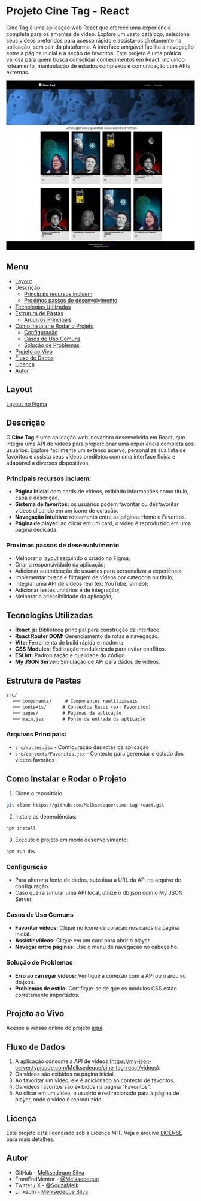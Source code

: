 # Projeto Cine Tag - React

Cine Tag é uma aplicação web React que oferece uma experiência completa para os amantes de vídeo. Explore um vasto catálogo, selecione seus vídeos preferidos para acesso rápido e assista-os diretamente na aplicação, sem sair da plataforma. A interface amigável facilita a navegação entre a página inicial e a seção de favoritos. Este projeto é uma prática valiosa para quem busca consolidar conhecimentos em React, incluindo roteamento, manipulação de estados complexos e comunicação com APIs externas.

![Tela Principal](./screenshot/tela-principal.png)

## Menu

- [Layout](#layout)
- [Descrição](#descrição)
  - [Principais recursos incluem](#principais-recursos-incluem)
  - [Proximos passos de desenvolvimento](#proximos-passos-de-desenvolvimento)
- [Tecnologias Utilizadas](#tecnologias-utilizadas)
- [Estrutura de Pastas](#estrutura-de-pastas)
  - [Arquivos Principais](#arquivos-principais)
- [Como Instalar e Rodar o Projeto](#como-instalar-e-rodar-o-projeto)
  - [Configuração](#configuração)
  - [Casos de Uso Comuns](#casos-de-uso-comuns)
  - [Solução de Problemas](#solução-de-problemas)
- [Projeto ao Vivo](#projeto-ao-vivo)
- [Fluxo de Dados](#fluxo-de-dados)
- [Licença](#licença)
- [Autor](#autor)

## Layout

[Layout no Figma](<https://www.figma.com/design/VU8mCwoKVV6vS7s1FYV05m/React%3A-Praticando-React-com-Js-%7C-Cinetag-(Community)?node-id=12-2&p=f&t=tRyaWwMTakj5MTSU-0>)

## Descrição

O **Cine Tag** é uma aplicação web inovadora desenvolvida em React, que integra uma API de vídeos para proporcionar uma experiência completa aos usuários. Explore facilmente um extenso acervo, personalize sua lista de favoritos e assista seus vídeos prediletos com uma interface fluida e adaptável a diversos dispositivos.

### Principais recursos incluem:

- **Página inicial** com cards de vídeos, exibindo informações como título, capa e descrição.
- **Sistema de favoritos:** os usuários podem favoritar ou desfavoritar vídeos clicando em um ícone de coração.
- **Navegação intuitiva:** roteamento entre as páginas Home e Favoritos.
- **Página de player:** ao clicar em um card, o vídeo é reproduzido em uma página dedicada.

### Proximos passos de desenvolvimento

- Melhorar o layout seguindo o criado no Figma;
- Criar a responsividade da aplicação;
- Adicionar autenticação de usuários para personalizar a experiência;
- Implementar busca e filtragem de vídeos por categoria ou título;
- Integrar uma API de vídeos real (ex: YouTube, Vimeo);
- Adicionar testes unitários e de integração;
- Melhorar a acessibilidade da aplicação;

## Tecnologias Utilizadas

- **React.js:** Biblioteca principal para construção da interface.
- **React Router DOM:** Gerenciamento de rotas e navegação.
- **Vite:** Ferramenta de build rápida e moderna.
- **CSS Modules:** Estilização modularizada para evitar conflitos.
- **ESLint:** Padronização e qualidade do código.
- **My JSON Server:** Simulação de API para dados de vídeos.

## Estrutura de Pastas

```
src/
  ├── components/     # Componentes reutilizáveis
  ├── contexts/      # Contextos React (ex: Favoritos)
  ├── pages/         # Páginas da aplicação
  └── main.jsx       # Ponto de entrada da aplicação
```

### Arquivos Principais:

- `src/routes.jsx` - Configuração das rotas da aplicação
- `src/contexts/Favoritos.jsx` - Contexto para gerenciar o estado dos vídeos favoritos

## Como Instalar e Rodar o Projeto

1. Clone o repositório

```bash
git clone https://github.com/Melksedeque/cine-tag-react.git
```

2. Instale as dependências:

```bash
npm install
```

3. Execute o projeto em modo desenvolvimento:

```bash
npm run dev
```

### Configuração

- Para alterar a fonte de dados, substitua a URL da API no arquivo de configuração.
- Caso queira simular uma API local, utilize o db.json com o My JSON Server.

### Casos de Uso Comuns

- **Favoritar vídeos:** Clique no ícone de coração nos cards da página inicial.
- **Assistir vídeos:** Clique em um card para abrir o player.
- **Navegar entre páginas:** Use o menu de navegação no cabeçalho.

### Solução de Problemas

- **Erro ao carregar vídeos:** Verifique a conexão com a API ou o arquivo db.json.
- **Problemas de estilo:** Certifique-se de que os módulos CSS estão corretamente importados.

## Projeto ao Vivo

Acesse a versão online do projeto [aqui](https://cine-tag-react-two.vercel.app).

## Fluxo de Dados

1. A aplicação consome a API de vídeos (https://my-json-server.typicode.com/Melksedeque/cine-tag-react/videos).
2. Os vídeos são exibidos na página inicial.
3. Ao favoritar um vídeo, ele é adicionado ao contexto de favoritos.
4. Os vídeos favoritos são exibidos na página "Favoritos".
5. Ao clicar em um vídeo, o usuário é redirecionado para a página de player, onde o vídeo é reproduzido.

## Licença

Este projeto está licenciado sob a Licença MIT. Veja o arquivo [LICENSE](https://github.com/Melksedeque/cine-tag-react?tab=MIT-1-ov-file) para mais detalhes.

## Autor

- GitHub - [Melksedeque Silva](https://github.com/Melksedeque/)
- FrontEndMentor - [@Melksedeque](https://www.frontendmentor.io/profile/Melksedeque)
- Twitter / X - [@SouzaMelk](https://x.com/SouzaMelk)
- LinkedIn - [Melksedeque Silva](https://www.linkedin.com/in/melksedeque-silva/)
